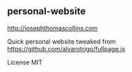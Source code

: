 ## personal-website
http://josephthomascollins.com

Quick personal website tweaked from
https://github.com/alvarotrigo/fullpage.js

License
MIT
